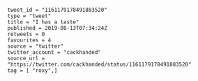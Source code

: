 ```
tweet_id = "1161179178491883520"
type = "tweet"
title = "I has a taste"
published = 2019-08-13T07:34:24Z
retweets = 0
favourites = 4
source = "twitter"
twitter_account = "cackhanded"
source_url = "https://twitter.com/cackhanded/status/1161179178491883520"
tag = [ "roxy",]
```

<p class='image'><img src='https://mnf.m17s.net/2019/08/13/EB1WS-eXYAEhsoN.jpg' alt=''></p>

